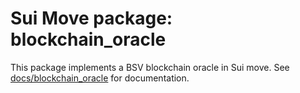# Sui Move package: blockchain_oracle

This package implements a BSV blockchain oracle in Sui move. See [docs/blockchain_oracle](../../docs/blockchain_oracle.md) for documentation.